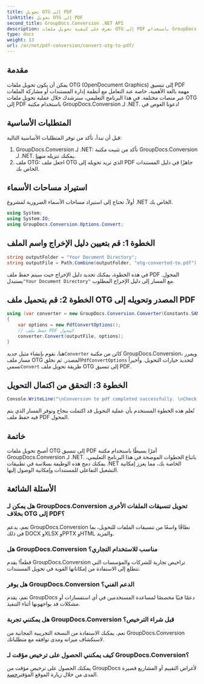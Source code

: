 ```yaml
---
title: تحويل OTG إلى PDF
linktitle: تحويل OTG إلى PDF
second_title: GroupDocs.Conversion .NET API
description: تعرف على كيفية تحويل ملفات OTG إلى PDF باستخدام GroupDocs.Conversion for .NET. تكامل بسيط وفعال وسلس لمشاريعك.
type: docs
weight: 13
url: /ar/net/pdf-conversion/convert-otg-to-pdf/
---
```

## مقدمة
يمكن أن يكون تحويل ملفات OTG (OpenDocument Graphics) إلى تنسيق PDF مهمة بالغة الأهمية، خاصة عند التعامل مع أنظمة إدارة المستندات أو مشاركة الملفات عبر منصات مختلفة. في هذا البرنامج التعليمي، سنرشدك خلال عملية تحويل ملفات OTG إلى PDF باستخدام مكتبة GroupDocs.Conversion لـ .NET. دعونا الغوص في!
## المتطلبات الأساسية
قبل أن نبدأ، تأكد من توفر المتطلبات الأساسية التالية:
1. GroupDocs.Conversion لـ .NET: تأكد من تثبيت مكتبة GroupDocs.Conversion لـ .NET. يمكنك تنزيله من[هنا](https://releases.groupdocs.com/conversion/net/).
2. ملف OTG: اجعل ملف OTG الذي تريد تحويله إلى PDF جاهزًا في دليل المستندات الخاص بك.

## استيراد مساحات الأسماء
أولاً، تحتاج إلى استيراد مساحات الأسماء الضرورية لمشروع .NET الخاص بك. 
```csharp
using System;
using System.IO;
using GroupDocs.Conversion.Options.Convert;
```
## الخطوة 1: قم بتعيين دليل الإخراج واسم الملف
```csharp
string outputFolder = "Your Document Directory";
string outputFile = Path.Combine(outputFolder, "otg-converted-to.pdf");
```
 في هذه الخطوة، يمكنك تحديد دليل الإخراج حيث سيتم حفظ ملف PDF المحول. يستبدل`"Your Document Directory"` مع المسار إلى دليل الإخراج المطلوب.
## الخطوة 2: قم بتحميل ملف OTG المصدر وتحويله إلى PDF
```csharp
using (var converter = new GroupDocs.Conversion.Converter(Constants.SAMPLE_OTG))
{
    var options = new PdfConvertOptions();
    // حفظ ملف PDF المحول
    converter.Convert(outputFile, options);
}
```
 هنا، نقوم بإنشاء مثيل جديد`Converter` كائن من مكتبة GroupDocs.Conversion، ويمرر مسار ملف OTG المصدر. ثم نخلق`PdfConvertOptions` لتحديد خيارات التحويل. وأخيراً نسمي`Convert` طريقة تحويل ملف OTG إلى تنسيق PDF.
## الخطوة 3: التحقق من اكتمال التحويل
```csharp
Console.WriteLine("\nConversion to pdf completed successfully. \nCheck output in {0}", outputFolder);
```
تُعلم هذه الخطوة المستخدم بأن عملية التحويل قد اكتملت بنجاح وتوفر المسار الذي يتم فيه حفظ ملف PDF المحول.

## خاتمة
أصبح تحويل ملفات OTG إلى تنسيق PDF أمرًا بسيطًا باستخدام مكتبة GroupDocs.Conversion لـ .NET. باتباع الخطوات الموضحة في هذا البرنامج التعليمي، يمكنك دمج هذه الوظيفة بسلاسة في تطبيقات .NET الخاصة بك، مما يعزز إمكانية التشغيل التفاعلي للمستندات وإمكانية الوصول إليها.
## الأسئلة الشائعة
### هل يمكن لـ GroupDocs.Conversion تحويل تنسيقات الملفات الأخرى بخلاف OTG إلى PDF؟
نعم، يدعم GroupDocs.Conversion نطاقًا واسعًا من تنسيقات الملفات للتحويل، بما في ذلك DOCX وXLSX وPPTX وHTML والمزيد.
### هل GroupDocs.Conversion مناسب للاستخدام التجاري؟
قطعاً! يقدم GroupDocs.Conversion تراخيص تجارية للشركات والمؤسسات التي تتطلع إلى الاستفادة من إمكاناتها القوية في تحويل المستندات.
### هل يوفر GroupDocs.Conversion الدعم الفني؟
نعم، يقدم GroupDocs دعمًا فنيًا مخصصًا لمساعدة المستخدمين في أي استفسارات أو مشكلات قد يواجهونها أثناء التنفيذ.
### هل يمكنني تجربة GroupDocs.Conversion قبل شراء الترخيص؟
نعم، يمكنك الاستفادة من النسخة التجريبية المجانية من GroupDocs.Conversion لاستكشاف ميزاته ومدى توافقه مع متطلباتك.
### كيف يمكنني الحصول على ترخيص مؤقت لـ GroupDocs.Conversion؟
يمكنك الحصول على ترخيص مؤقت من GroupDocs لأغراض التقييم أو المشاريع قصيرة المدى من خلال زيارة الموقع المؤقت[رخصة](https://purchase.groupdocs.com/temporary-license/).
